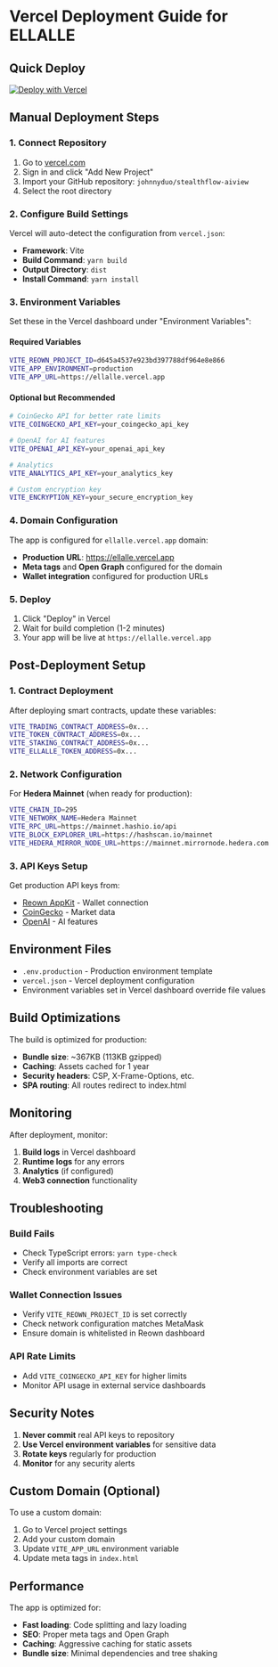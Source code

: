 # Vercel Deployment Guide for ELLALLE

## Quick Deploy

[![Deploy with Vercel](https://vercel.com/button)](https://vercel.com/new/clone?repository-url=https://github.com/johnnyduo/stealthflow-aiview)

## Manual Deployment Steps

### 1. Connect Repository
1. Go to [vercel.com](https://vercel.com)
2. Sign in and click "Add New Project"
3. Import your GitHub repository: `johnnyduo/stealthflow-aiview`
4. Select the root directory

### 2. Configure Build Settings
Vercel will auto-detect the configuration from `vercel.json`:
- **Framework**: Vite
- **Build Command**: `yarn build`
- **Output Directory**: `dist`
- **Install Command**: `yarn install`

### 3. Environment Variables
Set these in the Vercel dashboard under "Environment Variables":

#### Required Variables
```bash
VITE_REOWN_PROJECT_ID=d645a4537e923bd397788df964e8e866
VITE_APP_ENVIRONMENT=production
VITE_APP_URL=https://ellalle.vercel.app
```

#### Optional but Recommended
```bash
# CoinGecko API for better rate limits
VITE_COINGECKO_API_KEY=your_coingecko_api_key

# OpenAI for AI features
VITE_OPENAI_API_KEY=your_openai_api_key

# Analytics
VITE_ANALYTICS_API_KEY=your_analytics_key

# Custom encryption key
VITE_ENCRYPTION_KEY=your_secure_encryption_key
```

### 4. Domain Configuration
The app is configured for `ellalle.vercel.app` domain:
- **Production URL**: https://ellalle.vercel.app
- **Meta tags** and **Open Graph** configured for the domain
- **Wallet integration** configured for production URLs

### 5. Deploy
1. Click "Deploy" in Vercel
2. Wait for build completion (1-2 minutes)
3. Your app will be live at `https://ellalle.vercel.app`

## Post-Deployment Setup

### 1. Contract Deployment
After deploying smart contracts, update these variables:
```bash
VITE_TRADING_CONTRACT_ADDRESS=0x...
VITE_TOKEN_CONTRACT_ADDRESS=0x...
VITE_STAKING_CONTRACT_ADDRESS=0x...
VITE_ELLALLE_TOKEN_ADDRESS=0x...
```

### 2. Network Configuration
For **Hedera Mainnet** (when ready for production):
```bash
VITE_CHAIN_ID=295
VITE_NETWORK_NAME=Hedera Mainnet
VITE_RPC_URL=https://mainnet.hashio.io/api
VITE_BLOCK_EXPLORER_URL=https://hashscan.io/mainnet
VITE_HEDERA_MIRROR_NODE_URL=https://mainnet.mirrornode.hedera.com
```

### 3. API Keys Setup
Get production API keys from:
- [Reown AppKit](https://reown.com) - Wallet connection
- [CoinGecko](https://coingecko.com/api) - Market data
- [OpenAI](https://platform.openai.com) - AI features

## Environment Files

- `.env.production` - Production environment template
- `vercel.json` - Vercel deployment configuration
- Environment variables set in Vercel dashboard override file values

## Build Optimizations

The build is optimized for production:
- **Bundle size**: ~367KB (113KB gzipped)
- **Caching**: Assets cached for 1 year
- **Security headers**: CSP, X-Frame-Options, etc.
- **SPA routing**: All routes redirect to index.html

## Monitoring

After deployment, monitor:
1. **Build logs** in Vercel dashboard
2. **Runtime logs** for any errors
3. **Analytics** (if configured)
4. **Web3 connection** functionality

## Troubleshooting

### Build Fails
- Check TypeScript errors: `yarn type-check`
- Verify all imports are correct
- Check environment variables are set

### Wallet Connection Issues
- Verify `VITE_REOWN_PROJECT_ID` is set correctly
- Check network configuration matches MetaMask
- Ensure domain is whitelisted in Reown dashboard

### API Rate Limits
- Add `VITE_COINGECKO_API_KEY` for higher limits
- Monitor API usage in external service dashboards

## Security Notes

1. **Never commit** real API keys to repository
2. **Use Vercel environment variables** for sensitive data
3. **Rotate keys** regularly for production
4. **Monitor** for any security alerts

## Custom Domain (Optional)

To use a custom domain:
1. Go to Vercel project settings
2. Add your custom domain
3. Update `VITE_APP_URL` environment variable
4. Update meta tags in `index.html`

## Performance

The app is optimized for:
- **Fast loading**: Code splitting and lazy loading
- **SEO**: Proper meta tags and Open Graph
- **Caching**: Aggressive caching for static assets
- **Bundle size**: Minimal dependencies and tree shaking
